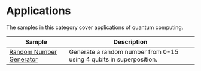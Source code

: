 # Applications

The samples in this category cover applications of quantum computing.

Sample | Description
--- | ---
[Random Number Generator](random-number-generator/code-samples.md) | Generate a random number from 0-15 using 4 qubits in superposition.